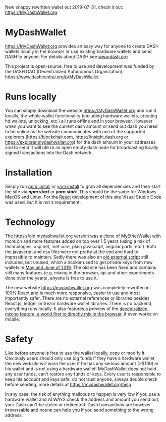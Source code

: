 New snappy rewritten wallet out 2019-07-31, check it out: https://MyDashWallet.org

# MyDashWallet

https://MyDashWallet.org provides an easy way for anyone to create DASH wallets locally in the browser or use existing hardware wallets and send DASH to anyone. For details about DASH see www.dash.org

This project is open-source, free to use and development was funded by the DASH DAO (Decentralized Autonomous Organization): https://www.dashcentral.org/p/MyDashWallet

# Runs locally

You can simply download the website https://MyDashWallet.org and run it locally, the whole wallet functionality (including hardware wallets, creating hd wallets, unlocking, etc.) all runs offline and in your browser. However when you want to see the current dash amount or send out dash you need to be online as the website communicates with one of the supported explorers (https://blockchair.com, https://insight.dash.org or https://explorer.mydashwallet.org) for the dash amount in your addresses and to send it will utilize an open empty dash node for broadcasting locally signed transactions into the Dash network.

# Installation

Simply run [npm install](https://www.npmjs.com/get-npm) or [yarn install](https://yarnpkg.com/lang/en/docs/install) to grab all dependencies and then start the site via **_npm start_** or **_yarn start_**. This should be the same for Windows, MacOS and Linux. For the [React](https://reactjs.org/) development of this site Visual Studio Code was used, but it is not a requirement.

# Technology

The https://old.mydashwallet.org version was a clone of MyEtherWallet with more on and more features added on top over 1.5 years (using a mix of technologies, asp.net, .net core, plain javascript, angular parts, etc.). Both the javascript and css files were not pretty at the end and hard to impossible to maintain. Sadly there was also an [old external script](https://mydashwallet.org/scripthack) still included, but unused, which a hacker used to get private keys from new wallets in <a href="https://twitter.com/Dashpay/status/1149552764923465735">May and June of 2019</a>. The old site has been fixed and contains still many features (e.g. mixing in the browser, api and other experiments done over the years), anyone is free to use it.

The new website https://mydashwallet.org was completely rewritten in 100% [React](https://reactjs.org/) and is much more responsive, easier to use and most importantly safer. There are no external references or libraries besides React.js, ledger or trezor hardware wallet libraries. There is no backend, everything runs locally. It also features a preview of the [decentralized mixing feature, a world first to directly mix in the browser](https://mydashwallet.org/mix), it even works on mobile.

# Safety

Like before anyone is free to use the wallet locally, copy or modify it. Obviously users should only use big funds if they have a hardware wallet, the new website will warn the user if he has any serious amount (>\$100) in his wallet and is not using a hardware wallet! MyDashWallet does not hold any user funds, can't restore any funds or keys. Every user is responsible to keep his account and keys safe, do not trust anyone, always double check before sending, more details at https://mydashwallet.org/help

In any case, the risk of anything malicous to happen is very low if you use a hardware wallet and ALWAYS check the address and amount you send out, your Dash can't be stolen or redirected. Dash transactions are however irreversable and noone can help you if you send something to the wrong address.
